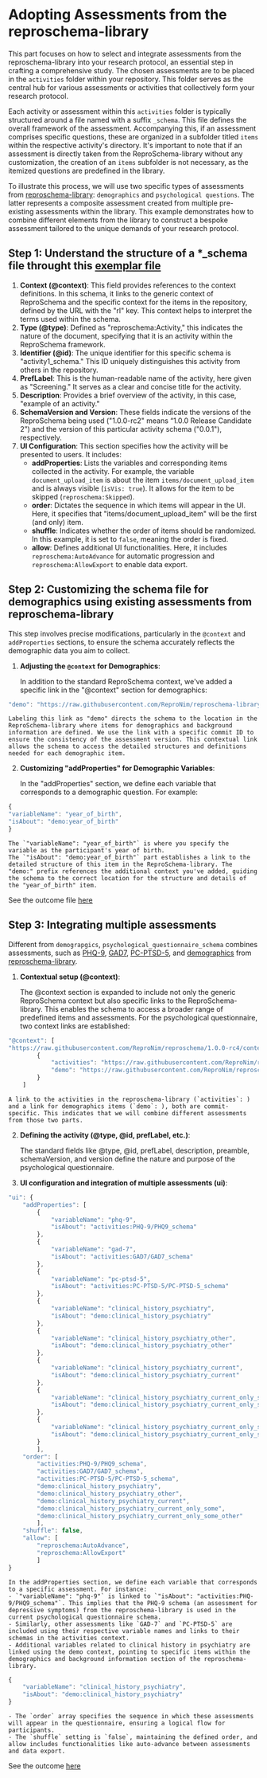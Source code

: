 # Adopting Assessments from the reproschema-library 

This part focuses on how to select and integrate assessments from the reproschema-library into your research protocol, an essential step in crafting a comprehensive study. The chosen assessments are to be placed in the `activities` folder within your repository. This folder serves as the central hub for various assessments or activities that collectively form your research protocol.

Each activity or assessment within this `activities` folder is typically structured around a file named with a suffix `_schema`. This file defines the overall framework of the assessment. Accompanying this, if an assessment comprises specific questions, these are organized in a subfolder titled `items` within the respective activity's directory. It's important to note that if an assessment is directly taken from the ReproSchema-library without any customization, the creation of an `items` subfolder is not necessary, as the itemized questions are predefined in the library.

To illustrate this process, we will use two specific types of assessments from [reproschema-library](https://github.com/ReproNim/reproschema-library): `demographics` and `psychological questions`. The latter represents a composite assessment created from multiple pre-existing assessments within the library. This example demonstrates how to combine different elements from the library to construct a bespoke assessment tailored to the unique demands of your research protocol.

## Step 1: Understand the structure of a *_schema file throught this [exemplar file](https://github.com/ReproNim/reproschema-protocol-cookiecutter/blob/main/%7B%7Bcookiecutter.protocol_name%7D%7D/activities/Activity1/activity1_schema)

1. **Context (@context)**: This field provides references to the context definitions. In this schema, it links to the generic context of ReproSchema and the specific context for the items in the repository, defined by the URL with the "rl" key. This context helps to interpret the terms used within the schema.
2. **Type (@type)**: Defined as "reproschema:Activity," this indicates the nature of the document, specifying that it is an activity within the ReproSchema framework.
3. **Identifier (@id)**: The unique identifier for this specific schema is "activity1_schema." This ID uniquely distinguishes this activity from others in the repository.
4. **PrefLabel**: This is the human-readable name of the activity, here given as "Screening." It serves as a clear and concise title for the activity.
5. **Description**: Provides a brief overview of the activity, in this case, "example of an activity."
6. **SchemaVersion and Version**: These fields indicate the versions of the ReproSchema being used ("1.0.0-rc2" means “1.0.0 Release Candidate 2”) and the version of this particular activity schema ("0.0.1"), respectively.
7. **UI Configuration**: This section specifies how the activity will be presented to users. It includes:
    - **addProperties**: Lists the variables and corresponding items collected in the activity. For example, the variable `document_upload_item` is about the item `items/document_upload_item` and is always visible (`isVis: true`). It allows for the item to be skipped (`reproschema:Skipped`).
    - **order**: Dictates the sequence in which items will appear in the UI. Here, it specifies that "items/document_upload_item" will be the first (and only) item.
    - **shuffle**: Indicates whether the order of items should be randomized. In this example, it is set to `false`, meaning the order is fixed.
    - **allow**: Defines additional UI functionalities. Here, it includes `reproschema:AutoAdvance` for automatic progression and `reproschema:AllowExport` to enable data export.

## Step 2: Customizing the schema file for demographics using existing assessments from reproschema-library

This step involves precise modifications, particularly in the `@context` and `addProperties` sections, to ensure the schema accurately reflects the demographic data you aim to collect.

1. **Adjusting the `@context` for Demographics**:

    In addition to the standard ReproSchema context, we've added a specific link in the "@context" section for demographics:

```javascript
"demo": "https://raw.githubusercontent.com/ReproNim/reproschema-library/[commitID]/demographics_and_background_information_v1/items/"
```

    Labeling this link as "demo" directs the schema to the location in the ReproSchema-library where items for demographics and background information are defined. We use the link with a specific commit ID to ensure the consistency of the assessment version. This contextual link allows the schema to access the detailed structures and definitions needed for each demographic item.

2. **Customizing "addProperties" for Demographic Variables**: 

    In the "addProperties" section, we define each variable that corresponds to a demographic question. For example:

```javascript
{
"variableName": "year_of_birth",
"isAbout": "demo:year_of_birth"
}
```
    
    The `"variableName": "year_of_birth"` is where you specify the variable as the participant's year of birth.
    The `"isAbout": "demo:year_of_birth"` part establishes a link to the detailed structure of this item in the ReproSchema-library. The "demo:" prefix references the additional context you've added, guiding the schema to the correct location for the structure and details of the "year_of_birth" item.

See the outcome file [here](https://github.com/ReproNim/reproschema-demo-protocol/blob/main/activities/1_demographics/demographics_schema)

## Step 3: Integrating multiple assessments

Different from `demograpgics`, `psychological_questionnaire_schema` combines assessments, such as [PHQ-9](https://github.com/ReproNim/reproschema-library/tree/master/activities/PHQ-9), [GAD7](https://github.com/ReproNim/reproschema-library/tree/master/activities/GAD7), [PC-PTSD-5](https://github.com/ReproNim/reproschema-library/tree/master/activities/PC-PTSD-5), and [demographics](https://github.com/ReproNim/reproschema-library/tree/master/activities/demographics_and_background_information_v1/items) from [reproschema-library](https://github.com/ReproNim/reproschema-library).

1. **Contextual setup (@context)**:

    The @context section is expanded to include not only the generic ReproSchema context but also specific links to the ReproSchema-library. This enables the schema to access a broader range of predefined items and assessments. For the psychological questionnaire, two context links are established:

```javascript
"@context": [
"https://raw.githubusercontent.com/ReproNim/reproschema/1.0.0-rc4/contexts/generic",
        {
            "activities": "https://raw.githubusercontent.com/ReproNim/reproschema-library/[commitID]/activities/",
            "demo": "https://raw.githubusercontent.com/ReproNim/reproschema-library/[commitID]/activities/demographics_and_background_information_v1/items/"
        }
    ]
```

    A link to the activities in the reproschema-library (`activities`: ) and a link for demographics items (`demo`: ), both are commit-specific. This indicates that we will combine different assessments from those two parts.
2. **Defining the activity (@type, @id, prefLabel, etc.)**:

    The standard fields like @type, @id, prefLabel, description, preamble, schemaVersion, and version define the nature and purpose of the psychological questionnaire.

3. **UI configuration and integration of multiple assessments (ui)**:

```javascript
"ui": {
    "addProperties": [
        {
            "variableName": "phq-9",
            "isAbout": "activities:PHQ-9/PHQ9_schema"
        },
        {
            "variableName": "gad-7",
            "isAbout": "activities:GAD7/GAD7_schema"
        },
        {
            "variableName": "pc-ptsd-5",
            "isAbout": "activities:PC-PTSD-5/PC-PTSD-5_schema"
        },
        {
            "variableName": "clinical_history_psychiatry",
            "isAbout": "demo:clinical_history_psychiatry"
        },
        {
            "variableName": "clinical_history_psychiatry_other",
            "isAbout": "demo:clinical_history_psychiatry_other"
        },
        {
            "variableName": "clinical_history_psychiatry_current",
            "isAbout": "demo:clinical_history_psychiatry_current"
        },
        {
            "variableName": "clinical_history_psychiatry_current_only_some",
            "isAbout": "demo:clinical_history_psychiatry_current_only_some"
        },
        {
            "variableName": "clinical_history_psychiatry_current_only_some_other",
            "isAbout": "demo:clinical_history_psychiatry_current_only_some_other"
        }
        ],
    "order": [
        "activities:PHQ-9/PHQ9_schema",
        "activities:GAD7/GAD7_schema",
        "activities:PC-PTSD-5/PC-PTSD-5_schema",
        "demo:clinical_history_psychiatry",
        "demo:clinical_history_psychiatry_other",
        "demo:clinical_history_psychiatry_current",
        "demo:clinical_history_psychiatry_current_only_some",
        "demo:clinical_history_psychiatry_current_only_some_other"
        ],
    "shuffle": false,
    "allow": [
        "reproschema:AutoAdvance",
        "reproschema:AllowExport"
        ]
}
```

    In the addProperties section, we define each variable that corresponds to a specific assessment. For instance:
    - `"variableName": "phq-9"` is linked to `"isAbout": "activities:PHQ-9/PHQ9_schema"`. This implies that the PHQ-9 schema (an assessment for depressive symptoms) from the reproschema-library is used in the current psychological questionnaire schema.
    - Similarly, other assessments like `GAD-7` and `PC-PTSD-5` are included using their respective variable names and links to their schemas in the activities context.
    - Additional variables related to clinical history in psychiatry are linked using the demo context, pointing to specific items within the demographics and background information section of the reproschema-library.

```javascript
{
    "variableName": "clinical_history_psychiatry",
    "isAbout": "demo:clinical_history_psychiatry"
}
```
        
    - The `order` array specifies the sequence in which these assessments will appear in the questionnaire, ensuring a logical flow for participants.
    - The `shuffle` setting is `false`, maintaining the defined order, and allow includes functionalities like auto-advance between assessments and data export.

See the outcome [here](https://github.com/ReproNim/reproschema-demo-protocol/blob/main/activities/2_psychological/psychological_questionnaire_schema)